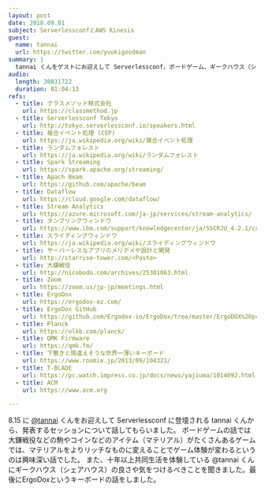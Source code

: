 ```yaml
---
layout: post
date: 2018.09.01
subject: ServerlessconfとAWS Kinesis
guest:
  name: tannai 
  url: https://twitter.com/yuukigoodman
summary: |
  tannai くんをゲストにお迎えして Serverlessconf、ボードゲーム、ギークハウス（シェアハウス）、ErgoDox (キーボード) について話しました
audio:
  length: 30831722
  duration: 01:04:13
refs:
  - title: クラスメソッド株式会社
    url: https://classmethod.jp
  - title: Serverlessconf Tokyo
    url: http://tokyo.serverlessconf.io/speakers.html
  - title: 複合イベント処理 (CEP)
    url: https://ja.wikipedia.org/wiki/複合イベント処理
  - title: ランダムフォレスト
    url: https://ja.wikipedia.org/wiki/ランダムフォレスト
  - title: Spark Streaming
    url: https://spark.apache.org/streaming/
  - title: Apach Beam
    url: https://github.com/apache/beam
  - title: Dataflow
    url: https://cloud.google.com/dataflow/
  - title: Stream Analytics
    url: https://azure.microsoft.com/ja-jp/services/stream-analytics/
  - title: タンブリングウィンドウ
    url: https://www.ibm.com/support/knowledgecenter/ja/SSCRJU_4.2.1/com.ibm.streams.ref.doc/doc/tumblingwindows.html
  - title: スライディングウィンドウ
    url: https://ja.wikipedia.org/wiki/スライディングウィンドウ
  - title: サーバーレスなアプリのメリデメや設計と開発
    url: http://starrise-tower.com/<Paste>
  - title: 大鎌戦役
    url: http://nicobodo.com/archives/25301063.html
  - title: Zoom
    url: https://zoom.us/jp-jp/meetings.html
  - title: ErgoDox
    url: https://ergodox-ez.com/
  - title: ErgoDox GitHub
    url: https://github.com/Ergodox-io/ErgoDox/tree/master/ErgoDOX%20pcb
  - title: Planck
    url: https://olkb.com/planck/
  - title: QMK Firmware
    url: https://qmk.fm/
  - title: 下敷きと間違えそうな世界一薄いキーボード
    url: https://www.roomie.jp/2013/09/104321/
  - title: T-BLADE
    url: https://pc.watch.impress.co.jp/docs/news/yajiuma/1014092.html
  - title: ACM
    url: https://www.acm.org

---
```


8.15 に [@tannai](https://twitter.com/yuukigoodman) くんをお迎えして Serverlessconf に登壇される tannai くんから、発表するセッションについて話してもらいました。
ボードゲームの話では大鎌戦役などの駒やコインなどのアイテム（マテリアル）がたくさんあるゲームでは、マテリアルをよりリッチなものに変えることでゲーム体験が変わるというのは興味深い話でした。
また、十年以上共同生活を体験している @tannai くんにギークハウス（シェアハウス）の良さや気をつけるべきことを聞きました。最後にErgoDoxというキーボードの話をしました。
